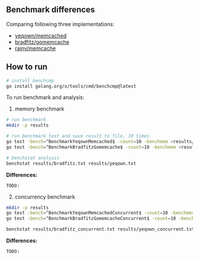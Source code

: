 ## Benchmark differences

Comparing following three implementations:

- [yeqown/memcached](https://github.com/yeqown/memcahced)
- [bradfitz/gomemcache](https://github.com/bradfitz/gomemcache)
- [rainy/memcache](github.com/rainycape/memcache)

## How to run

```bash
# install benchcmp
go install golang.org/x/tools/cmd/benchcmp@latest
```

To run benchmark and analysis:


1. memory benchmark

```bash
# run benchmark
mkdir -p results

# run benchmark test and save result to file, 10 times
go test -bench=^BenchmarkYeqownMemcached$ -count=10 -benchmem >results/yeqown.txt
go test -bench=^BenchmarkBradfitzGomemcache$ -count=10 -benchmem >results/bradfitz.txt

# benchstat analysis
benchstat results/bradfitz.txt results/yeqown.txt
```

**Differences:**

```plain
TODO:

```

2. concurrency benchmark

```bash
mkdir -p results
go test -bench=^BenchmarkYeqownMemcachedConcurrent$ -count=10 -benchmem > results/yeqown_concurrent.txt
go test -bench=^BenchmarkBradfitzGomemcacheConcurrent$ -count=10 -benchmem > results/bradfitz_concurrent.txt

benchstat results/bradfitz_concurrent.txt results/yeqown_concurrent.txt
```

**Differences:**

```plain
TODO:
```
